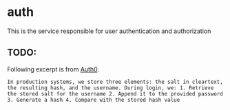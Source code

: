 # auth
This is the service responsible for user authentication and authorization

## TODO: 
Following excerpt is from [Auth0](https://auth0.com/blog/adding-salt-to-hashing-a-better-way-to-store-passwords/).
```
In production systems, we store three elements: the salt in cleartext, the resulting hash, and the username. During login, we: 1. Retrieve the stored salt for the username 2. Append it to the provided password 3. Generate a hash 4. Compare with the stored hash value
```
